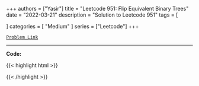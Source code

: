 
+++
authors = ["Yasir"]
title = "Leetcode 951: Flip Equivalent Binary Trees"
date = "2022-03-21"
description = "Solution to Leetcode 951"
tags = [
    
]
categories = [
    "Medium"
]
series = ["Leetcode"]
+++



[`Problem Link`](https://leetcode.com/problems/flip-equivalent-binary-trees/description/)

---

**Code:**

{{< highlight html >}}

{{< /highlight >}}

